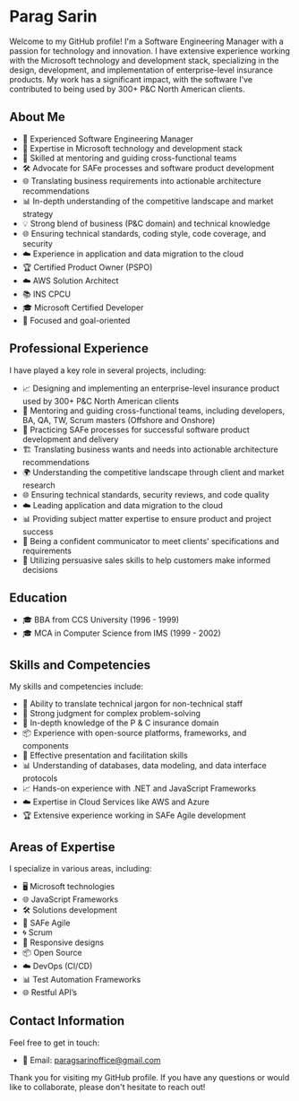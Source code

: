 # Parag Sarin

Welcome to my GitHub profile! I'm a Software Engineering Manager with a passion for technology and innovation. I have extensive experience working with the Microsoft technology and development stack, specializing in the design, development, and implementation of enterprise-level insurance products. My work has a significant impact, with the software I've contributed to being used by 300+ P&C North American clients.

## About Me

- 🚀 Experienced Software Engineering Manager
- 💼 Expertise in Microsoft technology and development stack
- 🤝 Skilled at mentoring and guiding cross-functional teams
- 🛠️ Advocate for SAFe processes and software product development
- 🌐 Translating business requirements into actionable architecture recommendations
- 📊 In-depth understanding of the competitive landscape and market strategy
- 💡 Strong blend of business (P&C domain) and technical knowledge
- 🌐 Ensuring technical standards, coding style, code coverage, and security
- ☁️ Experience in application and data migration to the cloud
- 🏆 Certified Product Owner (PSPO)
- ☁️ AWS Solution Architect
- 📚 INS CPCU
- 🎓 Microsoft Certified Developer
- 🎯 Focused and goal-oriented

## Professional Experience

I have played a key role in several projects, including:

- 📈 Designing and implementing an enterprise-level insurance product used by 300+ P&C North American clients
- 🤝 Mentoring and guiding cross-functional teams, including developers, BA, QA, TW, Scrum masters (Offshore and Onshore)
- 🚀 Practicing SAFe processes for successful software product development and delivery
- 🏗️ Translating business wants and needs into actionable architecture recommendations
- 🌍 Understanding the competitive landscape through client and market research
- 🌐 Ensuring technical standards, security reviews, and code quality
- ☁️ Leading application and data migration to the cloud
- 📊 Providing subject matter expertise to ensure product and project success
- 📢 Being a confident communicator to meet clients' specifications and requirements
- 💼 Utilizing persuasive sales skills to help customers make informed decisions

## Education

- 🎓 BBA from CCS University (1996 - 1999)
- 🎓 MCA in Computer Science from IMS (1999 - 2002)

## Skills and Competencies

My skills and competencies include:

- 📖 Ability to translate technical jargon for non-technical staff
- 🧠 Strong judgment for complex problem-solving
- 🏢 In-depth knowledge of the P & C insurance domain
- 📦 Experience with open-source platforms, frameworks, and components
- 📣 Effective presentation and facilitation skills
- 📊 Understanding of databases, data modeling, and data interface protocols
- 📈 Hands-on experience with .NET and JavaScript Frameworks
- ☁️ Expertise in Cloud Services like AWS and Azure
- 🏆 Extensive experience working in SAFe Agile development

## Areas of Expertise

I specialize in various areas, including:

- 🖥️ Microsoft technologies
- 🌐 JavaScript Frameworks
- 🛠️ Solutions development
- 🚀 SAFe Agile
- 🌀 Scrum
- 📱 Responsive designs
- 📦 Open Source
- ☁️ DevOps (CI/CD)
- 📊 Test Automation Frameworks
- 🌐 Restful API’s

## Contact Information

Feel free to get in touch:

- 📧 Email: paragsarinoffice@gmail.com

Thank you for visiting my GitHub profile. If you have any questions or would like to collaborate, please don't hesitate to reach out!
